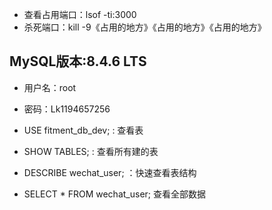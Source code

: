 - 查看占用端口：lsof -ti:3000
- 杀死端口：kill -9《占用的地方》《占用的地方》《占用的地方》

## MySQL版本:8.4.6 LTS
- 用户名：root
- 密码：Lk1194657256

- USE fitment_db_dev; : 查看表
- SHOW TABLES; : 查看所有建的表
- DESCRIBE wechat_user; ：快速查看表结构
- SELECT * FROM wechat_user; 查看全部数据 
 
